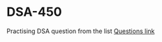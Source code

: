 # DSA-450
Practising DSA question from the list
[Questions link](https://drive.google.com/file/d/1smQj-C3ieuyYj8C7iZnXL4TN7babKz4p/view?usp=sharing)
